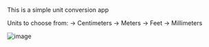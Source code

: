 This is a simple unit conversion app

Units to choose from:
  -> Centimeters
  -> Meters
  -> Feet
  -> Millimeters
  

![image](https://github.com/user-attachments/assets/c86c7218-a6a0-4b33-b52d-1836f46abd8d)


